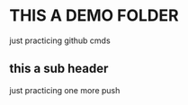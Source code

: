 # THIS A DEMO FOLDER
just practicing github cmds

## this a sub header
 
just practicing one more push